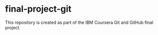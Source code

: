 # final-project-git
This repository is created as part of the IBM Coursera Git and GitHub final project.  
